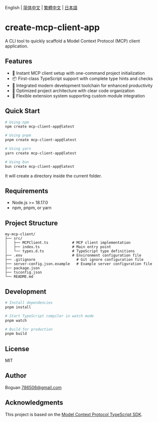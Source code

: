 English | [简体中文](https://github.com/boguan/create-mcp-app/blob/main/apps/create-mcp-client-app/docs/README_zh-CN.md) | [繁體中文](https://github.com/boguan/create-mcp-app/blob/main/apps/create-mcp-client-app/docs/README_zh-TW.md) | [日本語](https://github.com/boguan/create-mcp-app/blob/main/apps/create-mcp-client-app/docs/README_ja-JP.md)

# create-mcp-client-app

A CLI tool to quickly scaffold a Model Context Protocol (MCP) client application.

## Features

- 🚀 Instant MCP client setup with one-command project initialization
- 📦 First-class TypeScript support with complete type hints and checks
- 🔧 Integrated modern development toolchain for enhanced productivity
- 📝 Optimized project architecture with clear code organization
- 🎯 Flexible extension system supporting custom module integration

## Quick Start

```bash
# Using npm
npm create mcp-client-app@latest

# Using pnpm
pnpm create mcp-client-app@latest

# Using yarn
yarn create mcp-client-app@latest

# Using bun
bun create mcp-client-app@latest
```

It will create a directory inside the current folder.

## Requirements

- Node.js >= 18.17.0
- npm, pnpm, or yarn

## Project Structure

```
my-mcp-client/
├── src/
│   ├── MCPClient.ts           # MCP client implementation
│   ├── index.ts               # Main entry point
│   └── types.d.ts             # TypeScript type definitions
├── .env                       # Environment configuration file
├── .gitignore                   # Git ignore configuration file
├── server-config.json.example   # Example server configuration file
├── package.json
├── tsconfig.json
└── README.md
```

## Development

```bash
# Install dependencies
pnpm install

# Start TypeScript compiler in watch mode
pnpm watch

# Build for production
pnpm build
```

## License

MIT

## Author

Boguan <786506@gmail.com>

## Acknowledgments

This project is based on the [Model Context Protocol TypeScript SDK](https://github.com/modelcontextprotocol/typescript-sdk).